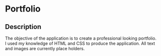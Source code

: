# Portfolio

## Description
The objective of the application is to create a professional looking portfolio.
I used my knowledge of HTML and CSS to produce the application.
All text and images are currently place holders.